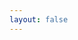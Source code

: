 ```yaml
---
layout: false
---
```


<script setup>
import { ref, onMounted } from 'vue'
import { createApp } from 'whyframe:app'
import { TOKENS as APP, services as application } from '@/app/application'
import { TOKENS as DEV, services as development } from '@/services/development'
import { services as dataplanes } from '@/app/data-planes'
import { TOKENS as VUE, services as vue } from '@/app/vue'
import { services as kuma } from '@/app/kuma'
import { build, token } from '@/services/utils'
import Kongponents from '@kong/kongponents'
import CliEnv from '@/services/env/CliEnv'
import KumaApi from '@/services/kuma-api/KumaApi'
import { RestClient } from '@/services/kuma-api/RestClient'
import i18nEnUs from '@/locales/en-us'
import '../../src/assets/styles/main.scss'

const el = ref()
const $ = {
  ...VUE,
  ...APP,
  ...DEV,
  globals: token('vue.globals'),
  httpClient: token('httpClient'),
  api: token<KumaApi>('KumaApi'),
}

onMounted(async () => {
  createApp(el.value, {
    enhanceApp: (app) => {
      const get = build(
        vue($),
        application($),
        development($),
        kuma($),
        dataplanes($),
        [
          // temporary $.app replacement
          [$.app, {
            service: (
              components,
              plugins,
              globals,
            ) => {
              return async (app) => {
                components.forEach(([name, component]) => {
                  app.component(name, component)
                })

                plugins.forEach(([...args]) => {
                  app.use(...args)
                })

                globals.forEach(([name, obj]) => {
                  app.config.globalProperties[name] = obj
                })

                return app
              }
            },
            arguments: [
              $.components,
              $.plugins,
              $.globals,
            ],
          }],
          [token('application.routes.navigation.guards'), {
            service: () => {
              return []
            },
            labels: [
              $.routesLabel,
            ],
          }],

          [token('kong.plugins'), {
            service: () => {
              return [
                [Kongponents],
              ]
            },
            labels: [
              $.plugins,
            ],
          }],
          [token('docs.globals'), {
            service: (i18n) => {
              return [
                ['t', i18n.t],
              ]
            },
            arguments: [
              $.i18n
            ],
            labels: [
              $.globals,
            ],
          }],
          [$.Env, {
            service: CliEnv,
            arguments: [
              $.EnvVars,
            ],
          }],
          [$.httpClient, {
            service: RestClient,
            arguments: [
              $.env,
            ],
          }],
          [$.api, {
            service: KumaApi,
            arguments: [
              $.httpClient,
              $.env,
            ],
          }],
          [$.EnvVars, {
            constant: {
              KUMA_PRODUCT_NAME: '',
              KUMA_FEEDBACK_URL: '',
              KUMA_CHAT_URL: '',
              KUMA_INSTALL_URL: '',
              KUMA_VERSION_URL: '',
              KUMA_DOCS_URL: '',
              KUMA_MOCK_API_ENABLED: 'true',
              KUMA_API_URL: 'http://localhost:5681',
              KUMA_ZONE_CREATION_FLOW: '',
            },
          }],
          [token('kuma.i18n.en-us'), {
            constant: i18nEnUs,
            labels: [
              $.enUs,
            ],
          }],
        ],
      )
      get($.msw)
      get($.app)(app)
    }
  })
})
</script>

<div id="sandboxed-component" ref="el"></div>

<style scoped>
#sandboxed-component {
  width: 100%;
  height: 100vh;
  padding: 0.5rem;
}
</style>

